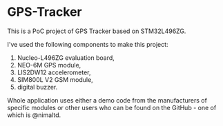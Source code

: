 # GPS-Tracker
This is a PoC project of GPS Tracker based on STM32L496ZG.

I've used the following components to make this project:

1. Nucleo-L496ZG evaluation board,
2. NEO-6M GPS module,
3. LIS2DW12 accelerometer,
4. SIM800L V2 GSM module,
5. digital buzzer.

Whole application uses either a demo code from the manufacturers of specific modules or other users who can be found on the GitHub - one of which is @nimaltd.
